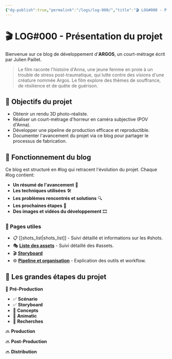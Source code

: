 ```yaml
---
{"dg-publish":true,"permalink":"/logs/log-000/","title":"🎬 LOG#000 - Présentation du projet","tags":["log","gardenEntry"],"created":"2025-01-13","updated":"2025-02-16"}
---
```


# 🎬 LOG#000 - Présentation du projet
Bienvenue sur ce blog de développement d'**ARGOS**, un court-métrage écrit par Julien Paillet.

> Le film raconte l'histoire d'Anna, une jeune femme en proie à un trouble de stress post-traumatique, qui lutte contre des visions d'une créature nommée Argos. Le film explore des thèmes de souffrance, de résilience et de quête de guérison.
## 🚀 Objectifs du projet
- Obtenir un rendu 3D photo-réaliste.
- Réaliser un court-métrage d'horreur en caméra subjective (POV d'Anna).
- Développer une pipeline de production efficace et reproductible.
- Documenter l'avancement du projet via ce blog pour partager le processus de fabrication.
## 📖 Fonctionnement du blog
Ce blog est structuré en #log qui retracent l'évolution du projet. Chaque #log contient:
- **Un résumé de l'avancement** 📌
- **Les techniques utilisées** 🛠️
- **Les problèmes rencontrés et solutions** 🔍
- **Les prochaines étapes** 🎯
- **Des images et vidéos du développement** 🎞️
### 📂 Pages utiles
- 📋 [[shots_list\|shots_list]] - Suivi détaillé et informations sur les #shots.
- 🎭 **[Liste des assets](assets_list)** - Suivi détaillé des #assets.
- 🎬 **[Storyboard](storyboard)** 
- ⚙️ **[Pipeline et organisation](pipeline)** - Explication des outils et workflow.
## 🔄 Les grandes étapes du projet

🔄 **Pré-Production** 
- ✅ **Scénario**
- ✅ **Storyboard**
- 🔄 **Concepts**
- 🔄 **Animatic**
- 🔄 **Recherches**

🔜 **Production**

🔜 **Post-Production**

🔜 **Distribution**




